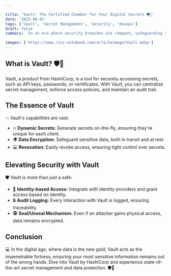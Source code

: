 ```yaml
---

title: 'Vault: The Fortified Chamber for Your Digital Secrets 🛡️🔐'
date: '2023-08-01'
tags: ['Vault', 'Secret Management', 'Security', 'devops']
draft: false
summary: 'In an era where security breaches are rampant, safeguarding sensitive data becomes paramount. Explore HashiCorps Vault, the tool designed to manage secrets and protect sensitive information.'

images: ['https://www.rics-notebook.com/articleimage/Vault.webp']
---
```


## What is Vault? 🛡️🔐

Vault, a product from HashiCorp, is a tool for securely accessing secrets, such as API keys, passwords, or certificates. With Vault, you can centralize secret management, enforce access policies, and maintain an audit trail.

## The Essence of Vault

💥 Vault's capabilities are vast:

- 🔥 **Dynamic Secrets:** Generate secrets on-the-fly, ensuring they're unique for each client.
- 🌍 **Data Encryption:** Safeguard sensitive data, both in transit and at rest.
- 💻 **Revocation:** Easily revoke access, ensuring tight control over secrets.

## Elevating Security with Vault

🛡️ Vault is more than just a safe:

- 🔄 **Identity-based Access:** Integrate with identity providers and grant access based on identity.
- 🔒 **Audit Logging:** Every interaction with Vault is logged, ensuring traceability.
- 🕵️ **Seal/Unseal Mechanism:** Even if an attacker gains physical access, data remains encrypted.

## Conclusion

💻 In the digital age, where data is the new gold, Vault acts as the impenetrable fortress, ensuring your most sensitive information remains out of the wrong hands. Dive into Vault by HashiCorp and experience state-of-the-art secret management and data protection. 🛡️🔐
